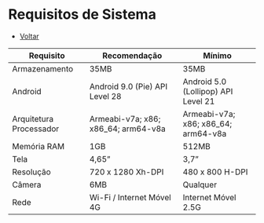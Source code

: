 # Requisitos de Sistema

- [Voltar](https://github.com/peedroca/documentations/blob/master/Pick%20'n'%20Go/home.md#pick-n-go)

Requisito | Recomendação | Mínimo
--- | --- | ---
Armazenamento | 35MB | 35MB
Android | Android 9.0 (Pie) API Level 28 | Android 5.0 (Lollipop) API Level 21
Arquitetura Processador | Armeabi-v7a; x86; x86_64; arm64-v8a | Armeabi-v7a; x86; x86_64; arm64-v8a
Memória RAM | 1GB | 512MB
Tela | 4,65” | 3,7”
Resolução | 720 x 1280 Xh-DPI | 480 x 800 H-DPI
Câmera | 6MB | Qualquer
Rede | Wi-Fi / Internet Móvel 4G | Internet Móvel 2.5G
